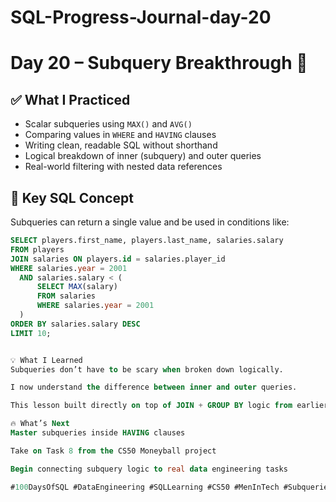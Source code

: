 # SQL-Progress-Journal-day-20

# Day 20 – Subquery Breakthrough 🎯

## ✅ What I Practiced
- Scalar subqueries using `MAX()` and `AVG()`
- Comparing values in `WHERE` and `HAVING` clauses
- Writing clean, readable SQL without shorthand
- Logical breakdown of inner (subquery) and outer queries
- Real-world filtering with nested data references

## 🧠 Key SQL Concept
Subqueries can return a single value and be used in conditions like:

```sql
SELECT players.first_name, players.last_name, salaries.salary
FROM players
JOIN salaries ON players.id = salaries.player_id
WHERE salaries.year = 2001
  AND salaries.salary < (
      SELECT MAX(salary)
      FROM salaries
      WHERE salaries.year = 2001
  )
ORDER BY salaries.salary DESC
LIMIT 10;


💡 What I Learned
Subqueries don’t have to be scary when broken down logically.

I now understand the difference between inner and outer queries.

This lesson built directly on top of JOIN + GROUP BY logic from earlier days.

🔥 What’s Next
Master subqueries inside HAVING clauses

Take on Task 8 from the CS50 Moneyball project

Begin connecting subquery logic to real data engineering tasks

#100DaysOfSQL #DataEngineering #SQLLearning #CS50 #MenInTech #Subqueries #SQLPractice
